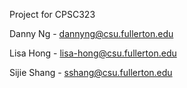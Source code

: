 Project for CPSC323

Danny Ng - dannyng@csu.fullerton.edu

Lisa Hong - lisa-hong@csu.fullerton.edu

Sijie Shang - sshang@csu.fullerton.edu

